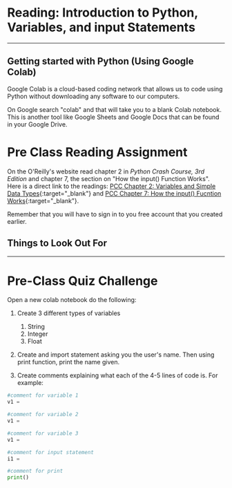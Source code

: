 #  Reading: Introduction to Python, Variables, and input Statements

---

## Getting started with Python (Using Google Colab)

Google Colab is a cloud-based coding network that allows us to code using Python without downloading any software to our computers. 

On Google search "colab" and that will take you to a blank Colab notebook. This is another tool like Google Sheets and Google Docs that can be found in your Google Drive.

# Pre Class Reading Assignment

On the O'Reilly's website read chapter 2 in _Python Crash Course, 3rd Edition_  and chapter 7, the section on "How the input() Function Works". 
</br>Here is a direct link to the readings: [PCC Chapter 2: Variables and Simple Data Types](https://learning.oreilly.com/library/view/python-crash-course/9781098156664/c02.xhtml){:target="_blank"} and [PCC Chapter 7: How the input() Fucntion Works](https://learning.oreilly.com/library/view/python-crash-course/9781098156664/c07.xhtml#h1-502703c07-0001){:target="_blank"}.

Remember that you will have to sign in to you free account that you created earlier.

## Things to Look Out For



---

# Pre-Class Quiz Challenge

Open a new colab notebook do the following:

1. Create 3 different types of variables
   1. String
   2. Integer
   3. Float

2. Create and import statement asking you the user's name. Then using print function, print the name given.

3. Create comments explaining what each of the 4-5 lines of code is. For example:

```python
#comment for variable 1
v1 =

#comment for variable 2
v1 =

#comment for variable 3
v1 =

#comment for input statement
i1 =

#comment for print
print()
```